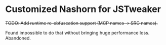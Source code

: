 # Customized Nashorn for JSTweaker

~~TODO: Add runtime re-obfuscation support (MCP names -> SRG names).~~

Found impossible to do that without bringing huge performance loss. Abandoned.

